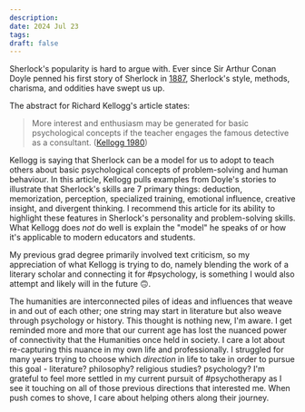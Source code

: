 ```yaml
---
description: 
date: 2024 Jul 23
tags: 
draft: false
---
```

Sherlock's popularity is hard to argue with. Ever since Sir Arthur Conan Doyle penned his first story of Sherlock in [1887](https://en.wikipedia.org/wiki/A_Study_in_Scarlet), Sherlock's style, methods, charisma, and oddities have swept us up. 

The abstract for Richard Kellogg's article states:
> More interest and enthusiasm may be generated for basic psychological concepts if the teacher engages the famous detective as a consultant. ([Kellogg 1980](https://doi.org/10.1207/s15328023top0701_11))

Kellogg is saying that Sherlock can be a model for us to adopt to teach others about basic psychological concepts of problem-solving and human behaviour. In this article, Kellogg pulls examples from Doyle's stories to illustrate that Sherlock's skills are 7 primary things: deduction, memorization, perception, specialized training, emotional influence, creative insight, and divergent thinking. I recommend this article for its ability to highlight these features in Sherlock's personality and problem-solving skills. What Kellogg does *not* do well is explain the "model" he speaks of or how it's applicable to modern educators and students. 

My previous grad degree primarily involved text criticism, so my appreciation of what Kellogg is trying to do, namely blending the work of a literary scholar and connecting it for #psychology, is something I would also attempt and likely will in the future 🙃. 

The humanities are interconnected piles of ideas and influences that weave in and out of each other; one string may start in literature but also weave through psychology or history. This thought is nothing new, I'm aware. I get reminded more and more that our current age has lost the nuanced power of connectivity that the Humanities once held in society. I care a lot about re-capturing this nuance in my own life and professionally. I struggled for many years trying to choose which *direction* in life to take in order to pursue this goal - literature? philosophy? religious studies? psychology? I'm grateful to feel more settled in my current pursuit of #psychotherapy as I see it touching on all of those previous directions that interested me. When push comes to shove, I care about helping others along their journey. 

